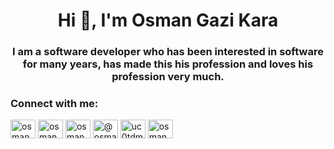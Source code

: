 <h1 align="center">Hi 👋, I'm Osman Gazi Kara</h1>
<h3 align="center">I am a software developer who has been interested in software for many years, has made this his profession and loves his profession very much.</h3>

<h3 align="left">Connect with me:</h3>
<p align="left">
<a href="https://twitter.com/osmangazikarax" target="_blank"><img align="center" src="https://raw.githubusercontent.com/rahuldkjain/github-profile-readme-generator/master/src/images/icons/Social/twitter.svg" alt="osmangazikarax" height="30" width="40" /></a>
<a href="https://linkedin.com/in/osmangazikara" target="_blank"><img align="center" src="https://raw.githubusercontent.com/rahuldkjain/github-profile-readme-generator/master/src/images/icons/Social/linked-in-alt.svg" alt="osmangazikara" height="30" width="40" /></a>
<a href="https://instagram.com/osmangazikarax" target="_blank"><img align="center" src="https://raw.githubusercontent.com/rahuldkjain/github-profile-readme-generator/master/src/images/icons/Social/instagram.svg" alt="osmangazikarax" height="30" width="40" /></a>
<a href="https://medium.com/@osmangazikara" target="_blank"><img align="center" src="https://raw.githubusercontent.com/rahuldkjain/github-profile-readme-generator/master/src/images/icons/Social/medium.svg" alt="@osmangazikara" height="30" width="40" /></a>
<a href="https://www.youtube.com/@osmangazikara" target="_blank"><img align="center" src="https://raw.githubusercontent.com/rahuldkjain/github-profile-readme-generator/master/src/images/icons/Social/youtube.svg" alt="uc0tdm26hx-qen4cnsxizxeg" height="30" width="40" /></a>
<a href="https://www.tiktok.com/@osmangazikara" target="_blank"><img align="center" src="https://www.freepnglogos.com/uploads/tik-tok-logo-png/tik-tok-logo-circle-social-butterfly-magazine-fresh-approach-lifestyle-15.png" alt="osmangazikara" height="30" width="40" /></a>
</p>
